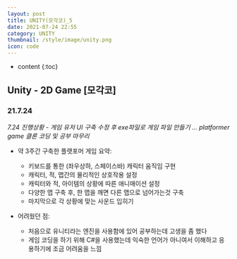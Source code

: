 ```yaml
---
layout: post
title: UNITY(모각코)_5
date: 2021-07-24 22:55
category: UNITY
thumbnail: /style/image/unity.png
icon: code
---
```



* content
{:toc}

## Unity - 2D Game [모각코]
### 21.7.24
*7.24 진행상황 - 게임 유저 UI 구축 수정 후 exe파일로 게임 파일 만들기 ... platformer game 클론 코딩 및 공부 마무리*
- 약 3주간 구축한 플랫포머 게임 요약:  
    + 키보드를 통한 (좌우상하, 스페이스바) 캐릭터 움직임 구현  
    + 캐릭터, 적, 맵간의 물리적인 상호작용 설정  
    + 캐릭터와 적, 아이템의 상황에 따른 애니매이션 설정  
    + 다양한 맵 구축 후, 한 맵을 깨면 다른 맵으로 넘어가는것 구축  
    + 마지막으로 각 상황에 맞는 사운드 입히기  

- 어려웠던 점: 
    + 처음으로 유니티라는 엔진을 사용함에 있어 공부하는데 고생을 좀 했다  
    + 게임 코딩을 하기 위해 C#을 사용했는데 익숙한 언어가 아니여서 이해하고 응용하기에 조금 어려움을 느낌  
